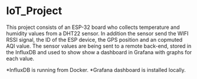 # IoT_Project

This project consists of an ESP-32 board who collects temperature and humidity values from a DHT22 sensor. In addition the sensor send the WIFI RSSI signal, the ID of the ESP device, the GPS position and an copmuted AQI value. The sensor values are being sent to a remote back-end, stored in the InfluxDB and used to show show a dashboard in Grafana with graphs for each value. 

*InfluxDB is running from Docker. 
*Grafana dashboard is installed locally. 
